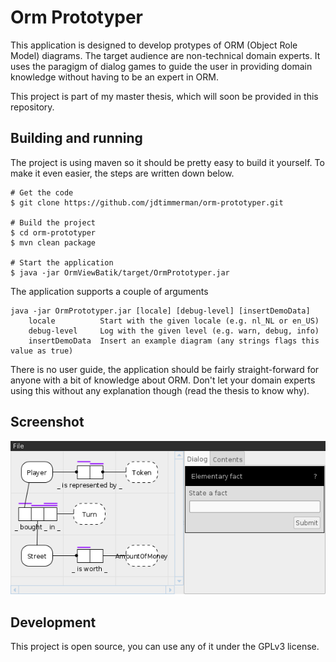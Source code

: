 Orm Prototyper
=========

This application is designed to develop protypes of ORM (Object Role Model) diagrams. The target audience are non-technical domain experts. It uses the paragigm of dialog games to guide the user in providing domain knowledge without having to be an expert in ORM.

This project is part of my master thesis, which will soon be provided in this repository.

Building and running
--------
The project is using maven so it should be pretty easy to build it yourself. To make it even easier, the steps are written down below.

    # Get the code
    $ git clone https://github.com/jdtimmerman/orm-prototyper.git
    
    # Build the project
    $ cd orm-prototyper
    $ mvn clean package
    
    # Start the application
    $ java -jar OrmViewBatik/target/OrmPrototyper.jar

The application supports a couple of arguments

	java -jar OrmPrototyper.jar [locale] [debug-level] [insertDemoData]
		locale        	Start with the given locale (e.g. nl_NL or en_US)
		debug-level   	Log with the given level (e.g. warn, debug, info) 
		insertDemoData	Insert an example diagram (any strings flags this value as true)

There is no user guide, the application should be fairly straight-forward for anyone with a bit of knowledge about ORM. Don't let your domain experts using this without any explanation though (read the thesis to know why).

Screenshot
----
![Screenshot of the application showing a model of the Monopoly game](Screenshot.png)

Development
----
This project is open source, you can use any of it under the GPLv3 license.
